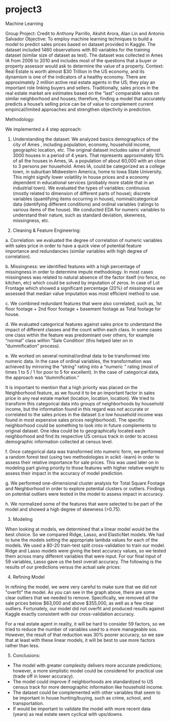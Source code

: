 # project3
Machine Learning


Group Project: Credit to Anthony Parrillo, Akshit Arora, Alan Lin and Antonio Salvador 
Objective:  To employ machine learning techniques to build a model to predict sales prices based on dataset provided in Kaggle. The dataset included 1460 observations  with 80 variables for the training dataset  (similar size of dataset as test). The dataset was collected in Ames IA from 2006 to 2010 and includes most of the questions that a buyer or property assessor would ask to determine the value of a property.
Context: Real Estate is worth almost $30 Trillion in the US economy, and its dynamism is one of the indicators of a healthy economy. There are approximately 2 million active real estate agents in the US;  they play an important role linking buyers and sellers. Traditionally, sales prices in the real estate market are estimates based on the “last” comparable sales on similar neighborhood and houses; therefore, finding a model that accurately predicts a house’s selling price  can be of value to complement current empirical/limited approaches and strengthen objectivity in prediction. 

Methodology:

We implemented a 4 step approach:
1.	Understanding the dataset:
We analyzed basics demographics of the city of Ames , including population, economy, household income, geographic location, etc. The original dataset includes sales of almost 3000 houses in a period of 4 years. That represents approximately 10% of all the houses in Ames, IA. a population of about 60,000 with an close to 3 persons per household. Ames IA, could be categorized as a college town, in suburban Midwestern America, home to Iowa State University. This might signify lower volatility in house prices and a economy dependent in educational services (probably more stable that in an industrial town). 
We evaluated the types of variables: continuous (mostly related to dimension of different parts of house); discrete variables (quantifying items occurring in house), nominal/categorical data (identifying different conditions) and ordinal variables (ratings to various items of the house). 
We conducted EDA for numeric variables to understand their nature, such as standard deviation, skewness, missingness, etc. 

2.	Cleaning & Feature Engineering:

a.	Correlation: we evaluated the degree of correlation of numeric variables with sales price in order to have a quick view of potential feature importance and redundancies (similar variables with high degree of correlation).
 
b.	Missingness: we identified features with a  high percentage of missingness in order to determine impute methodology. In most cases missingness was related to natural absence of the factor itself (no fence, no kitchen, etc) which could be solved by imputation of zeros. In case of Lot Frontage which showed a  significant percentage (20%) of missingness we assessed that median value imputation was most efficient method to use. 

c.	We combined redundant features that were also correlated, such as, 1st floor footage + 2nd floor footage + basement footage  as Total footage for house.

d.	We evaluated categorical features against sales price to understand the impact of different classes and the count within each class. In some cases one class within the feature was predominant over others, for example “normal” class within “Sale Condition’ (this helped later on in “dummification” process). 
 
e.	We worked on several nominal/ordinal data to be transformed into numeric data. In the case of ordinal variables, the transformation was achieved by mirroring the “string” rating into a “numeric “ rating (most of times 1 to 5 / 1 for poor to 5 for excellent). In the case of categorical data, the approach was “dummification.”

It is important to mention that a high priority was placed on the Neighborhood feature, as we found it to be  an important factor in sales price in any real estate market (location, location, location). We tried to transform this categorical data into groups of neighborhoods by household income, but the information found in this regard was not accurate or correlated to the sales prices in the dataset (i.e low household income was found in most expensive sales prices neighborhood). The specific neighborhood could be something to look into in future complements to original dataset. One idea could be to geographically located each neighborhood and find its respective US census track in order to access demographic information collected at census level.

f.	Once categorical data was transformed into numeric form, we performed a random forest test (using two methodologies in scikit -learn) in order to assess their relative importance for  sale prices. This was used later on in modeling part giving priority to those features with higher relative weight to assess their impact in the accuracy of model prediction.
 
g.	We performed one-dimensional cluster analysis for Total Square Footage and Neighborhood in order to explore potential clusters or outliers. Findings on potential outliers were tested in the model to assess impact in accuracy.

h.	We normalized some of the features that were selected to be part of the model and showed a high degree of skewness (>0.75).

3.	Modeling

When looking at models, we determined that a linear model would be the best choice. So we compared Ridge, Lasso, and ElasticNet models. We had to tune the models setting the appropriate lambda values  for each of the models.
We used a 80-20 train-test split cross-validation to train our model.
Ridge and Lasso models were giving the best accuracy values, so we tested them across many different variables that were input. For our final input of 59 variables, Lasso gave us the best overall accuracy.
The following is the results of our predictions versus the actual sale prices:
 
4.	Refining Model

In refining the model, we were very careful to make sure that we did not "overfit" the model. As you can see in the graph above, there are some clear outliers that we needed to remove. Specifically, we removed all the sale prices below $63,000 and above $355,000, as well as a few clear outliers. Fortunately, our model did not overfit and produced results against Kaggle exactly consistent with our cross-validation accuracy.
 

For a real estate agent in reality, it will be hard to consider 59 factors, so we tried to reduce the number of variables used  to a more manageable sox. However, the result of that reduction was  30% poorer accuracy, so we saw that at least with these linear models, it will be best to use more factors rather than less.

5. Conclusions:

* The model with greater complexity delivers more accurate predictions; however, a more simplistic model could be considered for practical use (trade off in lower accuracy).
* The model could improve if neighborhoods are standardized to US census track for more demographic information like household income.
* The dataset could be complemented with other variables that seem to be important in house hunting/buying, such as crime, school, and transportation.
* If would be important to validate the model with more recent data (years) as real estate seem cyclical with ups/downs.






